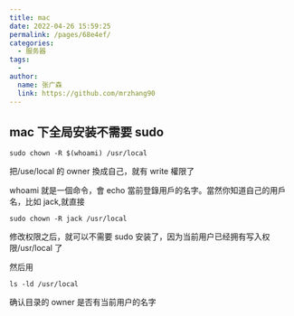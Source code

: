 ```yaml
---
title: mac
date: 2022-04-26 15:59:25
permalink: /pages/68e4ef/
categories:
  - 服务器
tags:
  - 
author: 
  name: 张广森
  link: https://github.com/mrzhang90
---
```

## mac 下全局安装不需要 sudo

```
sudo chown -R $(whoami) /usr/local
```

把/use/local 的 owner 換成自己，就有 write 權限了

whoami 就是一個命令，會 echo 當前登錄用戶的名字。當然你知道自己的用戶名，比如 jack,就直接

```
sudo chown -R jack /usr/local
```

修改权限之后，就可以不需要 sudo 安装了，因为当前用户已经拥有写入权限/usr/local 了

然后用

```
ls -ld /usr/local
```

确认目录的 owner 是否有当前用户的名字
